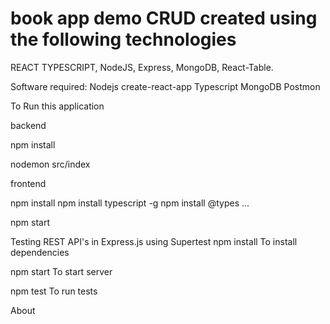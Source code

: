 # book app demo CRUD created using the following technologies 
REACT TYPESCRIPT, NodeJS, Express,  MongoDB, React-Table.

Software required:
Nodejs 
create-react-app
Typescript
MongoDB
Postmon

To Run this application 

backend

npm install

nodemon src/index

frontend

npm install
npm install typescript -g
npm install @types ...

npm start 


Testing REST API's in Express.js using Supertest
npm install
To install dependencies

npm start
To start server

npm test
To run tests

About


